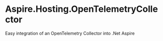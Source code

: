 # Aspire.Hosting.OpenTelemetryCollector
Easy integration of an OpenTelemetry Collector into .Net Aspire
